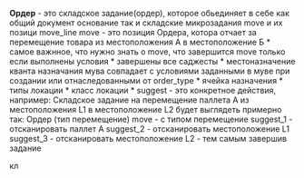 **Ордер** -  это складское задание(ордер), которое обьединяет в себе как общий документ основание
    так и складские микрозадания move и их позици move_line
move - это позиция Ордера, котора отчает за перемещение товара из местоположения A в местоположение Б
    * самое важнное, что нужно знать о move, что завершится move только если выполнены условия
        * завершены все саджесты
        * местоназначение кванта назначания мува совпадает с условиями заданными в муве при создании или отнаследованными от order_type
            * ячейка назначения
            * типы локации
            * класс локации
            * 
suggest - это конкретное действия, например:
Складское задание на перемещение паллета А из местоположения L1 в местоположение L2 будет выглядеть примерно так:
Ордер (тип перемещение)
move - с типом перемещение
suggest_1 - отсканировать паллет A 
suggest_2 - отсканировать местоположение L1
suggest_3 - отсканировать местоположение L2 - тем самым завершив задание

кл